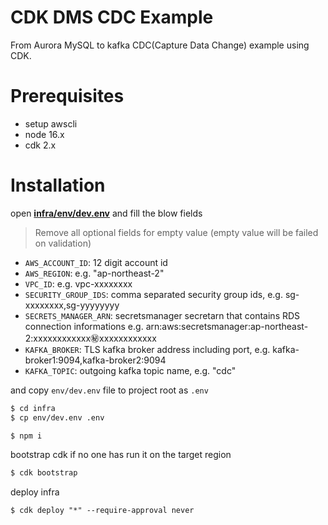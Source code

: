 # CDK DMS CDC Example

From Aurora MySQL to kafka CDC(Capture Data Change) example using CDK.

# Prerequisites

- setup awscli
- node 16.x
- cdk 2.x

# Installation

open [**infra/env/dev.env**](/infra/env/dev.env) and fill the blow fields

> Remove all optional fields for empty value (empty value will be failed on validation)

- `AWS_ACCOUNT_ID`: 12 digit account id
- `AWS_REGION`: e.g. "ap-northeast-2"
- `VPC_ID`: e.g. vpc-xxxxxxxx
- `SECURITY_GROUP_IDS`: comma separated security group ids, e.g. sg-xxxxxxxx,sg-yyyyyyyy
- `SECRETS_MANAGER_ARN`: secretsmanager secretarn that contains RDS connection informations e.g. arn:aws:secretsmanager:ap-northeast-2:xxxxxxxxxxxx:secret:xxxxxxxxxxxx
- `KAFKA_BROKER`: TLS kafka broker address including port, e.g. kafka-broker1:9094,kafka-broker2:9094
- `KAFKA_TOPIC`: outgoing kafka topic name, e.g. "cdc"

and copy `env/dev.env` file to project root as `.env`

```bash
$ cd infra
$ cp env/dev.env .env
```

```bash
$ npm i
```

bootstrap cdk if no one has run it on the target region

```bash
$ cdk bootstrap
```

deploy infra

```
$ cdk deploy "*" --require-approval never
```
